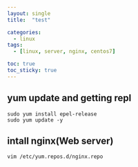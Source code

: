 ```yaml
---
layout: single
title:  "test"

categories:
  - linux
tags:
  - [linux, server, nginx, centos7]

toc: true
toc_sticky: true
---
```


## yum update and getting repl
``
sudo yum install epel-release
``
<br/>
``
sudo yum update -y
``

## intall nginx(Web server)
``
vim /etc/yum.repos.d/nginx.repo
``
